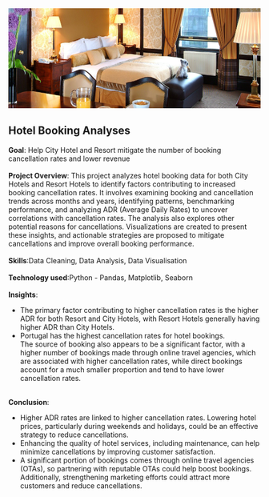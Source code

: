 <img src="https://github.com/Abhishek321Kumar/Data-analysis-files/blob/main/Hotel_Booking/hotel.jpg" alt="Hotel_image" width="100%" height="200" />

## Hotel Booking Analyses
<div><b>Goal</b>: Help City Hotel and Resort mitigate the number of booking cancellation rates and lower revenue</div>
<br/>
<div><b>Project Overview</b>: This project analyzes hotel booking data for both City Hotels and Resort Hotels to identify factors contributing to increased booking cancellation rates. It involves examining booking and cancellation trends across months and years, identifying patterns, benchmarking performance, and analyzing ADR (Average Daily Rates) to uncover correlations with cancellation rates. The analysis also explores other potential reasons for cancellations. Visualizations are created to present these insights, and actionable strategies are proposed to mitigate cancellations and improve overall booking performance. </div>
<br/>
<div><b>Skills</b>:Data Cleaning, Data Analysis, Data Visualisation</div>
<br/>
<div><b>Technology used</b>:Python - Pandas, Matplotlib, Seaborn</div>
<br/>
<div><b>Insights</b>:
  <ul>
<li>The primary factor contributing to higher cancellation rates is the higher ADR for both Resort and City Hotels, with Resort Hotels generally having higher ADR than City Hotels. </li>
<li>Portugal has the highest cancellation rates for hotel bookings. </li
<li>The source of booking also appears to be a significant factor, with a higher number of bookings made through online travel agencies, which are associated with higher cancellation rates, while direct bookings account for a much smaller proportion and tend to have lower cancellation rates. </li>
</ul>
</div>
<br/>
<div><b>Conclusion</b>:
<ul>
<li>Higher ADR rates are linked to higher cancellation rates. Lowering hotel prices, particularly during weekends and holidays, could be an effective strategy to reduce cancellations.</li>
<li>Enhancing the quality of hotel services, including maintenance, can help minimize cancellations by improving customer satisfaction.</li>
<li>A significant portion of bookings comes through online travel agencies (OTAs), so partnering with reputable OTAs could help boost bookings. Additionally, strengthening marketing efforts could attract more customers and reduce cancellations.</li>
</ul>
</div>
